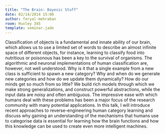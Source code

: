 ```yaml
---
title: "The Brain: Bayesic Stuff"
date: 02/14/2014 15:00
author: feryal-mehraban
room: Huxley 345
template: seminar.jade
---
```


Classification of objects is a fundamental and innate ability of our brain,
which allows us to use a limited set of words to describe an almost infinite space of different objects,
for instance, learning to classify food into nutritious or poisonous has been a key to the survival of organisms.
The algorithmic and neuronal implementations of human classification are, however, not well understood.
Why is it that a single example from a new class is sufficient to spawn a new category? Why and when do we generate new categories and how do we update them dynamically? How do our minds get so much from so little? We build rich models through which we make strong generalizations, and construct powerful abstractions, while the input data are noisy and often ambiguous. The impressive ease with which humans deal with these problems has been a major focus of the research community with many potential applications. In this talk, I will introduce recent approaches to reverse-engineering human category learning and discuss why gaining an understanding of the mechanisms that humans use to categorise data
is essential for learning how the brain functions and how this knowledge can be used to create even more intelligent machines.

<span class="more"></span>

<script async class="speakerdeck-embed"
data-id="5c04fcd06b22013155f9261ab40822f6" data-ratio="1.33333333333333"
src="//speakerdeck.com/assets/embed.js"></script>
